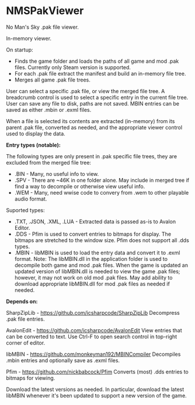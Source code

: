 # NMSPakViewer
No Man's Sky .pak file viewer.

In-memory viewer.

On startup:
- Finds the game folder and loads the paths of all game and mod .pak files.  Currently only Steam version is supported.
- For each .pak file extract the manifest and build an in-memory file tree.
- Merges all game .pak file trees.

User can select a specific .pak file, or view the merged file tree.
A breadcrumb control is used to select a specific entry in the current file tree.
User can save any file to disk, paths are not saved.  MBIN entries can be saved as either .mbin or .exml files.

When a file is selected its contents are extracted (in-memory) from its parent .pak file, converted as needed, and the appropriate viewer control used to display the data.

<b>Entry types (notable):</b>

The following types are only present in .pak specific file trees, they are excluded from the merged file tree:
- .BIN - Many, no useful info to view.
- .SPV - There are ~46K in one folder alone.  May include in merged tree if find a way to decompile or otherwise view useful info.
- .WEM - Many, need wwise code to convery from .wem to other playable audio format.

Suported types:
- .TXT, .JSON, .XML, .LUA - Extracted data is passed as-is to Avalon Editor.
- .DDS - Pfim is used to convert entries to bitmaps for display.  The bitmaps are stretched to the window size.  Pfim does not support all .dds types.
- .MBIN - libMBIN is used to load the entry data and convert it to .exml format.
Note: The libMBIN.dll in the application folder is used to decompile both game and mod .pak files.
When the game is updated an updated version of libMBIN.dll is needed to view the game .pak files; however, it may not work on old mod .pak files.
May add ability to download appropriate libMBIN.dll for mod .pak files as needed if needed.

<b>Depends on:</b>

SharpZipLib - https://github.com/icsharpcode/SharpZipLib
Decompress .pak file entries.

AvalonEdit - https://github.com/icsharpcode/AvalonEdit
View entries that can be converted to text.
Use Ctrl-F to open search control in top-right corner of editor.

libMBIN - https://github.com/monkeyman192/MBINCompiler
Decompiles .mbin entries and optionally save as .exml files.

Pfim - https://github.com/nickbabcock/Pfim
Converts (most) .dds entries to bitmaps for viewing.

Download the latest versions as needed.  In particular, download the latest libMBIN whenever it's been updated to support a new version of the game.



